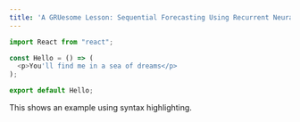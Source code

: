 ```yaml
---
title: 'A GRUesome Lesson: Sequential Forecasting Using Recurrent Neural Networks'
---
```


``` js
import React from "react";

const Hello = () => (
  <p>You'll find me in a sea of dreams</p>
);

export default Hello;

```

This shows an example using syntax highlighting.

